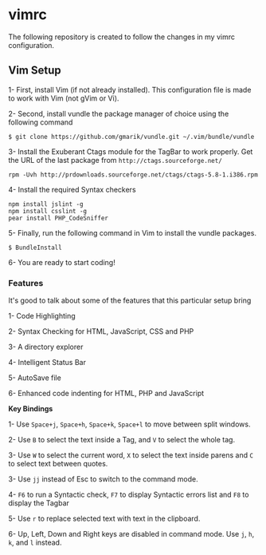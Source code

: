 vimrc
=====

The following repository is created to follow the changes in my vimrc configuration.

## Vim Setup

1- First, install Vim (if not already installed). This configuration file is made to work with Vim (not gVim or Vi).

2- Second, install vundle the package manager of choice using the following command

```
$ git clone https://github.com/gmarik/vundle.git ~/.vim/bundle/vundle
```

3- Install the Exuberant Ctags module for the TagBar to work properly. Get the URL of the last package from `http://ctags.sourceforge.net/`

```
rpm -Uvh http://prdownloads.sourceforge.net/ctags/ctags-5.8-1.i386.rpm
```

4- Install the required Syntax checkers

```
npm install jslint -g
npm install csslint -g
pear install PHP_CodeSniffer
```

5- Finally, run the following command in Vim to install the vundle packages.

```
$ BundleInstall
```

6- You are ready to start coding!

### Features

It's good to talk about some of the features that this particular setup bring

1- Code Highlighting

2- Syntax Checking for HTML, JavaScript, CSS and PHP

3- A directory explorer

4- Intelligent Status Bar

5- AutoSave file

6- Enhanced code indenting for HTML, PHP and JavaScript


**Key Bindings**

1- Use `Space+j`, `Space+h`, `Space+k`, `Space+l` to move between split windows.

2- Use `B` to select the text inside a Tag, and `V` to select the whole tag.

3- Use `W` to select the current word, `X` to select the text inside parens and `C` to select text between quotes.

3- Use `jj` instead of Esc to switch to the command mode.

4- `F6` to run a Syntactic check, `F7` to display Syntactic errors list and `F8` to display the Tagbar

5- Use `r` to replace selected text with text in the clipboard.

6- Up, Left, Down and Right keys are disabled in command mode. Use `j`, `h`, `k`, and `l` instead.
